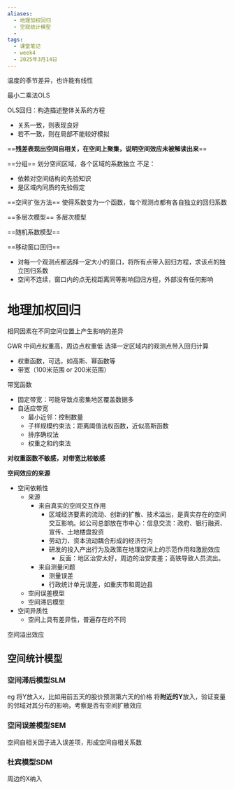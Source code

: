 ```yaml
---
aliases:
  - 地理加权回归
  - 空寂统计模型
  - 
tags:
  - 课堂笔记
  - week4
  - 2025年3月14日
---
```


温度的季节差异，也许能有线性

最小二乘法OLS

OLS回归：构造描述整体关系的方程
- 关系一致，则表现良好
- 若不一致，则在局部不能较好模拟


==**残差表现出空间自相关，在空间上聚集，说明空间效应未被解读出来**==

==分组==
划分空间区域，各个区域的系数独立
不足：
- 依赖对空间结构的先验知识
- 是区域内同质的先验假定

==空间扩张方法==
使得系数变为一个函数，每个观测点都有各自独立的回归系数

==多层次模型==
多层次模型


==随机系数模型==


==移动窗口回归==
- 对每一个观测点都选择一定大小的窗口，将所有点带入回归方程，求该点的独立回归系数
- 空间不连续，窗口内的点无视距离同等影响回归方程，外部没有任何影响



# 地理加权回归
相同因素在不同空间位置上产生影响的差异

GWR
中间点权重高，周边点权重低
选择一定区域内的观测点带入回归计算
- 权重函数，可选，如高斯、幂函数等
- 带宽（100米范围 or 200米范围）

带宽函数
- 固定带宽：可能导致点密集地区覆盖数据多
- 自适应带宽
	- 最小近邻：控制数量
	- 子样规模约束法：距离阈值法权函数，近似高斯函数
	- 排序确权法
	- 权重之和约束法

**对权重函数不敏感，对带宽比较敏感**

**空间效应的来源**
- 空间依赖性
	- 来源
		- 来自真实的空间交互作用
			- 区域经济要素的流动、创新的扩散、技术溢出，是真实存在的空间交互影响。如公司总部放在市中心：信息交流：政府、银行融资、宣传、土地楼盘投资
			- 劳动力、资本流动耦合形成的经济行为
			- 研发的投入产出行为及政策在地理空间上的示范作用和激励效应
				- 反面：地区治安太好，周边的治安变差；高铁导致人员流出。
		- 来自测量问题
			- 测量误差
			- 行政统计单元误差，如重庆市和周边县
	- 空间误差模型
	- 空间滞后模型
- 空间异质性
	- 空间上具有差异性，普遍存在的不同


空间溢出效应




## 空间统计模型
### 空间滞后模型SLM
eg 将Y放入x，比如用前五天的股价预测第六天的价格
将**附近的Y**放入，验证变量的邻域对其分布的影响，考察是否有空间扩散效应

### 空间误差模型SEM
空间自相关因子进入误差项，形成空间自相关系数

### 杜宾模型SDM
周边的X纳入

